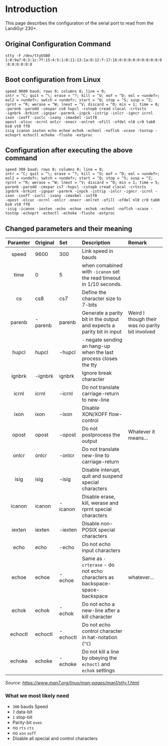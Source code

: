 # Introduction

This page describes the configuration of the serial port to read from the LandiGyr 230+.

## Original Configuration Command

`stty -F /dev/ttyUSB0 1:0:9a7:0:3:1c:7f:15:4:5:1:0:11:13:1a:0:12:f:17:16:0:0:0:0:0:0:0:0:0:0:0:0:0:0:0:0`

## Boot configuration from Linux

```
speed 9600 baud; rows 0; columns 0; line = 0;
intr = ^C; quit = ^\; erase = ^?; kill = ^U; eof = ^D; eol = <undef>; eol2 = <undef>; swtch = <undef>; start = ^Q; stop = ^S; susp = ^Z; rprnt = ^R; werase = ^W; lnext = ^V; discard = ^O; min = 1; time = 0;
-parenb -parodd -cmspar cs8 hupcl -cstopb cread clocal -crtscts
-ignbrk -brkint -ignpar -parmrk -inpck -istrip -inlcr -igncr icrnl ixon -ixoff -iuclc -ixany -imaxbel -iutf8
opost -olcuc -ocrnl onlcr -onocr -onlret -ofill -ofdel nl0 cr0 tab0 bs0 vt0 ff0
isig icanon iexten echo echoe echok -echonl -noflsh -xcase -tostop -echoprt echoctl echoke -flusho -extproc
```

## Configuration after executing the above command

```
speed 300 baud; rows 0; columns 0; line = 0;
intr = ^C; quit = ^\; erase = ^?; kill = ^U; eof = ^D; eol = <undef>; eol2 = <undef>; swtch = <undef>; start = ^Q; stop = ^S; susp = ^Z; rprnt = ^R; werase = ^W; lnext = ^V; discard = ^O; min = 1; time = 5;
parenb -parodd -cmspar cs7 -hupcl -cstopb cread clocal -crtscts
ignbrk -brkint -ignpar -parmrk -inpck -istrip -inlcr -igncr -icrnl -ixon -ixoff -iuclc -ixany -imaxbel -iutf8
-opost -olcuc -ocrnl -onlcr -onocr -onlret -ofill -ofdel nl0 cr0 tab0 bs0 vt0 ff0
-isig -icanon -iexten -echo -echoe -echok -echonl -noflsh -xcase -tostop -echoprt -echoctl -echoke -flusho -extproc
```

## Changed parameters and their meaning

|Paramter|Original|Set|Description|Remark|
|:-:|:-|:-|:-|:-|
|speed|9600|300|Link speed in bauds|
|time|0|5|when comabined with `-icanon` set the read timeout in 1/10 seconds.
|cs|cs8|cs7|Define the character size to 7-bits|
|parenb|-parenb|parenb|Generate a parity bit in the output and expects a parity bit in input|Weird I though their was no parity bit involved|
|hupcl|hupcl|-hupcl|`-` negate sending an hang-up when the last process closes the tty|
|ignbrk|-ignbrk|ignbrk|Ignore break character|
|icrnl|icrnl|-icrnl|Do not translate carriage-return to new-line|
|ixon|ixon|-ixon|Disable XON/XOFF flow-control|
|opost|opost|-opost|Do not postprocess the output|Whatever it means...|
|onlcr|onlcr|-onlcr|Do not translate new-line to carriage-return|
|isig|isig|-isig|Disable interupt, quit and suspend special characters|
|icanon|icanon|-icanon|Disable erase, kill, werase and rprnt special characters|
|iexten|iexten|-iexten|Disable non-POSIX special characters|
|echo|echo|-echo|Do not echo input characters|
|echoe|echoe|-echoe|Same as `-crterase` - do not echo characters as backspace-space-backspace|whatever...
|echok|echok|-echok|Do not echo a new-line after a kill character|
|echoctl|echoctl|-echoctl|Do not echo control character in hat-notation (`^C`)
|echoke|echoke|-echoke|Do not kill a line by obeying the `echoctl` and `echok` settings

_Source: <https://www.man7.org/linux/man-pages/man1/stty.1.html>_

### What we most likely need

- `300` bauds Speed
- `7` data-bit
- `1` stop-bit
- Parity-bit `even`
- no `rts` `cts`
- no `xon` `xoff`
- Disable all special and control characters
